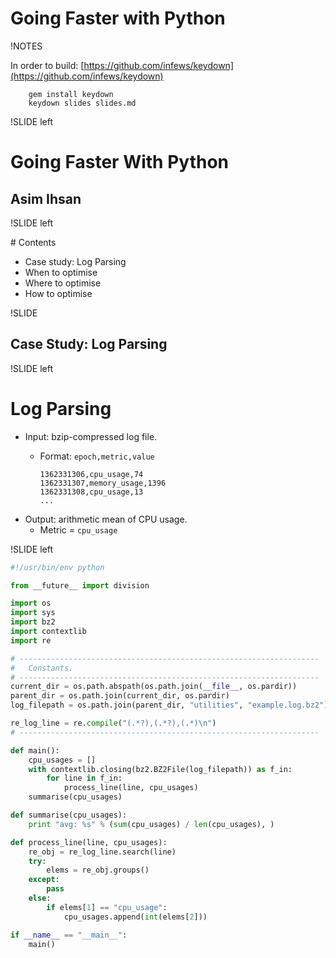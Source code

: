 # Going Faster with Python

!NOTES

In order to build: [https://github.com/infews/keydown](https://github.com/infews/keydown)

        gem install keydown
        keydown slides slides.md

!SLIDE left

# Going Faster With Python

## Asim Ihsan

!SLIDE left

# Contents

-   Case study: Log Parsing
-   When to optimise
-   Where to optimise
-   How to optimise

!SLIDE

## Case Study: Log Parsing

!SLIDE left

# Log Parsing

-   Input: bzip-compressed log file.
    -   Format: `epoch,metric,value`

            1362331306,cpu_usage,74
            1362331307,memory_usage,1396
            1362331308,cpu_usage,13
            ...

-   Output: arithmetic mean of CPU usage.
    -   Metric = `cpu_usage`

!SLIDE left

```python
#!/usr/bin/env python

from __future__ import division

import os
import sys
import bz2
import contextlib
import re

# -------------------------------------------------------------------
#   Constants.
# -------------------------------------------------------------------
current_dir = os.path.abspath(os.path.join(__file__, os.pardir))
parent_dir = os.path.join(current_dir, os.pardir)
log_filepath = os.path.join(parent_dir, "utilities", "example.log.bz2")

re_log_line = re.compile("(.*?),(.*?),(.*)\n")
# -------------------------------------------------------------------

def main():
    cpu_usages = []
    with contextlib.closing(bz2.BZ2File(log_filepath)) as f_in:
        for line in f_in:
            process_line(line, cpu_usages)
    summarise(cpu_usages)

def summarise(cpu_usages):
    print "avg: %s" % (sum(cpu_usages) / len(cpu_usages), )

def process_line(line, cpu_usages):
    re_obj = re_log_line.search(line)
    try:
        elems = re_obj.groups()
    except:
        pass
    else:
        if elems[1] == "cpu_usage":
            cpu_usages.append(int(elems[2]))

if __name__ == "__main__":
    main()
```

